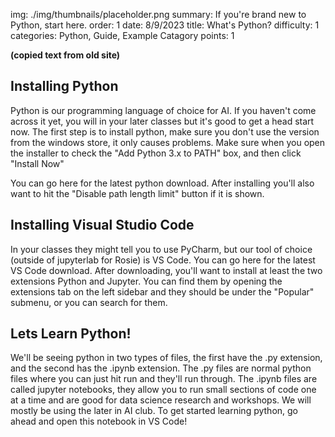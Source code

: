 img: ./img/thumbnails/placeholder.png
summary: If you're brand new to Python, start here.
order: 1
date: 8/9/2023
title: What's Python?
difficulty: 1
categories: Python, Guide, Example Catagory
points: 1

**(copied text from old site)**

## Installing Python

Python is our programming language of choice for AI.
If you haven't come across it yet, you will in your later classes but it's good to get a head start now.
The first step is to install python, make sure you don't use the version from the windows store, it only causes problems.
Make sure when you open the installer to check the "Add Python 3.x to PATH" box, and then click "Install Now"



You can go here for the latest python download.
After installing you'll also want to hit the "Disable path length limit" button if it is shown.

## Installing Visual Studio Code

In your classes they might tell you to use PyCharm, but our tool of choice (outside of jupyterlab for Rosie) is VS Code.
You can go here for the latest VS Code download.
After downloading, you'll want to install at least the two extensions Python and Jupyter.
You can find them by opening the extensions tab on the left sidebar and they should be under the "Popular" submenu, or you can search for them.



## Lets Learn Python!

We'll be seeing python in two types of files, the first have the .py extension, and the second has the .ipynb extension.
The .py files are normal python files where you can just hit run and they'll run through.
The .ipynb files are called jupyter notebooks, they allow you to run small sections of code one at a time and are good for data science research and workshops.
We will mostly be using the later in AI club.
To get started learning python, go ahead and open this notebook in VS Code!
